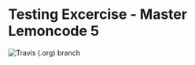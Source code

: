 # Testing Excercise - Master Lemoncode 5

![Travis (.org) branch](https://img.shields.io/travis/JonChica/master5-testing-excercise/master.svg?style=plastic)
